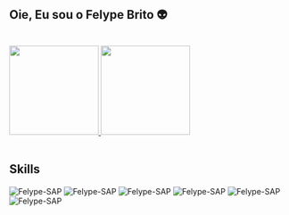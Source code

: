## Oie, Eu sou o Felype Brito 👽

 <br>

 <section align="left">
  <a href="https://github.com/FelypeBrito" target="_self">
    <img height="160em" src="https://github-readme-stats.vercel.app/api?username=FelypeBrito&show_icons=true&theme=midnight-purple&include_all_commits=true&count_private=true"/>
    <img height="160em" src="https://github-readme-stats.vercel.app/api/top-langs/?username=FelypeBrito&layout=compact&langs_count=7&theme=midnight-purple"/>
  </a>
 </section>
 
 <br>
 
 <section style="display: inline_block" align="left">
    <h2>Skills</h2>
    <img align="center" alt="Felype-SAP" src="https://img.shields.io/badge/SAP-0FAAFF?style=for-the-badge&logo=sap&logoColor=white">
    <img align="center" alt="Felype-SAP" src="https://img.shields.io/badge/Dart-0175C2?style=for-the-badge&logo=dart&logoColor=white">
    <img align="center" alt="Felype-SAP" src="https://img.shields.io/badge/Flutter-02569B?style=for-the-badge&logo=flutter&logoColor=white">
    <img align="center" alt="Felype-SAP" src="https://img.shields.io/badge/Python-14354C?style=for-the-badge&logo=python&logoColor=white">
    <img align="center" alt="Felype-SAP" src="https://img.shields.io/badge/Twilio-F22F46?style=for-the-badge&logo=Twilio&logoColor=white">
    <img align="center" alt="Felype-SAP" src="https://img.shields.io/badge/Figma-F24E1E?style=for-the-badge&logo=figma&logoColor=white">
    
   
    
 </section>
 
 <br>
